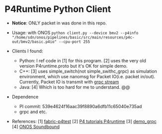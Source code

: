 # P4Runtime Python Client

- **Notice**: ONLY packet in was done in this repo.

- Usage: with ONOS
`python client.py --device bmv2 --p4info "/home/sdn/onos/pipelines/basic/src/main/resources/p4c-out/bmv2/basic.p4io" --cpu-port 255`

- Clients I found:
    - Python: I ref code in [1] for this program. [2] uses the very old version P4runtime.proto but it's OK for simple demo.
    - C++: [3] uses simple_switch(not simple_swithc_grpc) as simulation environment, which use nanomsg for Packet IO(i.e. packet in/out). Currently, Packet IO is transmit with [grpc stream](https://github.com/p4lang/p4runtime/blob/4650de4734376e33357da1662e2635930342c876/proto/p4/v1/p4runtime.proto#L513)
    - Java: [4] Which is too hard for me to understand. @@

- Dependence
    - PI commit: 539e4624f16aac39f8890a6dfb11c65040e735ad
    - grpc and etc.

- References:
    [1] [fabric-p4test](https://github.com/opennetworkinglab/fabric-p4test)
    [2] [P4 tutorials P4runtime](https://github.com/p4lang/tutorials/blob/master/exercises/p4runtime/mycontroller.py)
    [3] [demo_grpc](https://github.com/p4lang/PI/tree/master/proto/demo_grpc)
    [4] [ONOS Soundbound](https://github.com/opennetworkinglab/onos/blob/master/protocols/p4runtime/ctl/src/main/java/org/onosproject/p4runtime/ctl/P4RuntimeControllerImpl.java)
